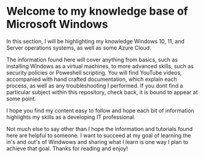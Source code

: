 # Welcome to my knowledge base of Microsoft Windows

<p>
  In this section, I will be highlighting my knowledge Windows 10, 11, and Server operations systems, as well as some Azure Cloud.
</p>

<p>
  The information found here will cover anything from basics, such as installing Windows as a virtual machines, to more advanced skills, such as security policies or Poweshell scripting. You will find YouTube videos, accompanied with hand crafted documentation, which explain each process, as well as any troubleshooting I performed.  If you dont find a particular subject within this repository, check back, it is bound to appear at some point.
</p>

<p>
  I hope you find my content easy to follow and hope each bit of information highlights my skills as a developing IT professional.
</p>

<p>
  Not much else to say other than I hope the information and tutorials found here are helpful to someone. I want to succeed at my goal of learning the in's and out's of Windwows and sharing what I learn is one way I plan to achieve that goal.  Thanks for reading and enjoy!
</p>
